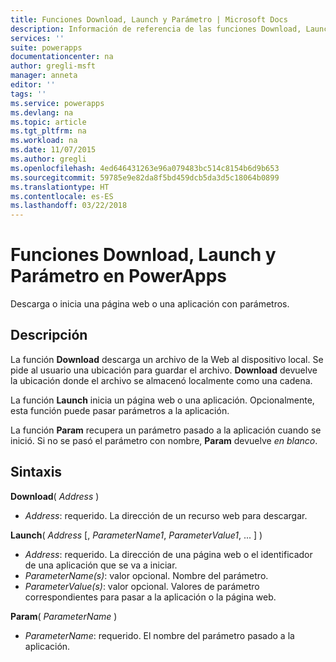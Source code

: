 ```yaml
---
title: Funciones Download, Launch y Parámetro | Microsoft Docs
description: Información de referencia de las funciones Download, Launch y Parámetro de PowerApps, con sintaxis y ejemplos
services: ''
suite: powerapps
documentationcenter: na
author: gregli-msft
manager: anneta
editor: ''
tags: ''
ms.service: powerapps
ms.devlang: na
ms.topic: article
ms.tgt_pltfrm: na
ms.workload: na
ms.date: 11/07/2015
ms.author: gregli
ms.openlocfilehash: 4ed646431263e96a079483bc514c8154b6d9b653
ms.sourcegitcommit: 59785e9e82da8f5bd459dcb5da3d5c18064b0899
ms.translationtype: HT
ms.contentlocale: es-ES
ms.lasthandoff: 03/22/2018
---
```

# <a name="download-launch-and-param-functions-in-powerapps"></a>Funciones Download, Launch y Parámetro en PowerApps
Descarga o inicia una página web o una aplicación con parámetros.  

## <a name="description"></a>Descripción
La función **Download** descarga un archivo de la Web al dispositivo local.  Se pide al usuario una ubicación para guardar el archivo.  **Download** devuelve la ubicación donde el archivo se almacenó localmente como una cadena.  

La función **Launch** inicia un página web o una aplicación.  Opcionalmente, esta función puede pasar parámetros a la aplicación.  

La función **Param** recupera un parámetro pasado a la aplicación cuando se inició.  Si no se pasó el parámetro con nombre, **Param** devuelve *en blanco*.

## <a name="syntax"></a>Sintaxis
**Download**( *Address* )

* *Address*: requerido.  La dirección de un recurso web para descargar.

**Launch**( *Address* [, *ParameterName1*, *ParameterValue1*, ... ] )

* *Address*: requerido.  La dirección de una página web o el identificador de una aplicación que se va a iniciar.
* *ParameterName(s)*: valor opcional.  Nombre del parámetro.
* *ParameterValue(s)*: valor opcional.  Valores de parámetro correspondientes para pasar a la aplicación o la página web.

**Param**( *ParameterName* )

* *ParameterName*: requerido.  El nombre del parámetro pasado a la aplicación.

